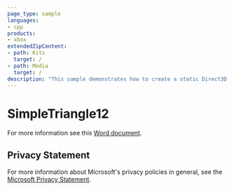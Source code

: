```yaml
---
page_type: sample
languages:
- cpp
products:
- xbox
extendedZipContent:
- path: Kits
  target: /
- path: Media
  target: /
description: "This sample demonstrates how to create a static Direct3D 12 vertex buffer to render a triangle on screen on Xbox One."
---
```


# SimpleTriangle12

For more information see this [Word document](https://github.com/microsoft/Xbox-ATG-Samples/blob/master/XDKSamples/IntroGraphics/SimpleTriangle12/Readme.docx).

## Privacy Statement

For more information about Microsoft's privacy policies in general, see the [Microsoft Privacy Statement](https://privacy.microsoft.com/en-us/privacystatement/).
